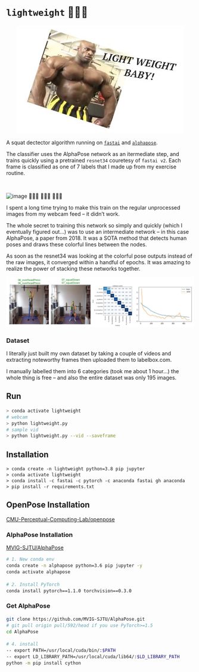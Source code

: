 
# `lightweight` 💪🎯💪

<p align="center">
  <img src="https://raw.githubusercontent.com/lukexyz/lightweight/master/media/ronnie_catchphrase.JPG">
</p>

A squat dectector algorithm running on [`fastai`](https://github.com/fastai/fastai) and [`alphapose`](https://github.com/MVIG-SJTU/AlphaPose). 

The classifier uses the AlphaPose network as an itermediate step, and trains quickly using a pretrained `resnet34` couretesy of `fastai v2`. Each frame is classified as one of 7 labels that I made up from my exercise routine. 

</br>  

![image](https://github.com/lukexyz/lightweight/blob/master/media/lw_demo_small.gif?raw=true)
💪😬💪 💪😙💪 💪🤪💪
</br>  

I spent a long time trying to make this train on the regular unprocessed images from my webcam feed – it didn’t work.

The whole secret to training this network so simply and quickly (which I eventually figured out…) was to use an intermediate network – in this case AlphaPose, a paper from 2018. It was a SOTA method that detects human poses and draws these colorful lines between the nodes.

As soon as the resnet34 was looking at the colorful pose outputs instead of the raw images, it converged within a handful of epochs. It was amazing to realize the power of stacking these networks together.


![image](https://github.com/lukexyz/lightweight/blob/master/media/training_results.JPG?raw=true)


### Dataset
I literally just built my own dataset by taking a couple of videos and extracting noteworthy frames then uploaded them to labelbox.com.

I manually labelled them into 6 categories (took me about 1 hour…) the whole thing is free – and also the entire dataset was only 195 images.

## Run
```sh
> conda activate lightweight
# webcam
> python lightweight.py 
# sample vid 
> python lightweight.py --vid --saveframe
```


## Installation

```
> conda create -n lightweight python=3.8 pip jupyter
> conda activate lightweight
> conda install -c fastai -c pytorch -c anaconda fastai gh anaconda
> pip install -r requirements.txt
```





## OpenPose Installation

[CMU-Perceptual-Computing-Lab/openpose](https://github.com/CMU-Perceptual-Computing-Lab/openpose/blob/master/doc/installation/0_index.md#operating-systems-requirements-and-dependencies)

### AlphaPose Installation
[MVIG-SJTU/AlphaPose](https://github.com/MVIG-SJTU/AlphaPose/blob/master/docs/INSTALL.md)
```sh
# 1. New conda env
conda create -n alphapose python=3.6 pip jupyter -y
conda activate alphapose

# 2. Install PyTorch
conda install pytorch==1.1.0 torchvision==0.3.0
```

### Get AlphaPose
```sh
git clone https://github.com/MVIG-SJTU/AlphaPose.git
# git pull origin pull/592/head if you use PyTorch>=1.5
cd AlphaPose

# 4. install
-- export PATH=/usr/local/cuda/bin/:$PATH
-- export LD_LIBRARY_PATH=/usr/local/cuda/lib64/:$LD_LIBRARY_PATH
python -m pip install cython
```

